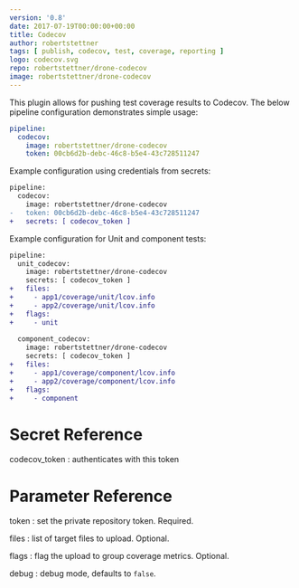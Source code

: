 ```yaml
---
version: '0.8'
date: 2017-07-19T00:00:00+00:00
title: Codecov
author: robertstettner
tags: [ publish, codecov, test, coverage, reporting ]
logo: codecov.svg
repo: robertstettner/drone-codecov
image: robertstettner/drone-codecov
---
```


This plugin allows for pushing test coverage results to Codecov. The below pipeline configuration demonstrates simple usage:

```yaml
pipeline:
  codecov:
    image: robertstettner/drone-codecov
    token: 00cb6d2b-debc-46c8-b5e4-43c728511247
```

Example configuration using credentials from secrets:

```diff
pipeline:
  codecov:
    image: robertstettner/drone-codecov
-   token: 00cb6d2b-debc-46c8-b5e4-43c728511247
+   secrets: [ codecov_token ]
```

Example configuration for Unit and component tests:

```diff
pipeline:
  unit_codecov:
    image: robertstettner/drone-codecov
    secrets: [ codecov_token ]
+   files: 
+     - app1/coverage/unit/lcov.info
+     - app2/coverage/unit/lcov.info
+   flags:
+     - unit
      
  component_codecov:
    image: robertstettner/drone-codecov
    secrets: [ codecov_token ]
+   files: 
+     - app1/coverage/component/lcov.info
+     - app2/coverage/component/lcov.info
+   flags:
+     - component
```

# Secret Reference

codecov_token
: authenticates with this token

# Parameter Reference

token
: set the private repository token. Required.

files
: list of target files to upload. Optional.

flags
: flag the upload to group coverage metrics. Optional.

debug
: debug mode, defaults to `false`.


